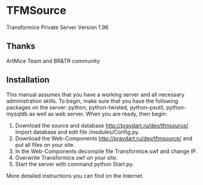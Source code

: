 # TFMSource
Transformice Private Server Version 1.96

## Thanks
ArtMice Team and BR&TR community


## Installation

This manual assumes that you have a working server and all necessary administration skills. To begin, make sure that you have the following packages on the server: python, python-twisted, python-psutil, python-mysqldb as well as web server. When you are ready, then begin:

   1. Download the source and database http://pravdart.ru/dev/tfmsource/ Import database and edit file /modules/Config.py.
   2. Download the Web-Components http://pravdart.ru/dev/tfmsource/ and put all files on your site.
   3. In the Web-Components decompile file Transformice.swf and change IP.
   4. Overwrite Transformice.swf on your site.
   5. Start the server with command python Start.py.

More detailed instructions you can find on the Internet.

